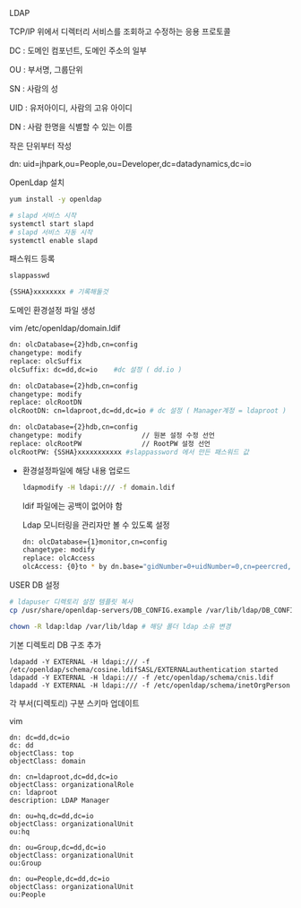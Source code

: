 LDAP

TCP/IP 위에서 디렉터리 서비스를 조회하고 수정하는 응용 프로토콜



DC : 도메인 컴포넌트, 도메인 주소의 일부

OU : 부서명, 그룹단위

SN : 사람의 성

UID :  유저아이디,  사람의 고유 아이디

DN : 사람 한명을 식별할 수 있는 이름 



 작은 단위부터 작성

dn: uid=jhpark,ou=People,ou=Developer,dc=datadynamics,dc=io



OpenLdap 설치

```bash
yum install -y openldap
```

```bash
# slapd 서비스 시작
systemctl start slapd
# slapd 서비스 자동 시작
systemctl enable slapd
```

패스워드 등록

```bash
slappasswd

{SSHA}xxxxxxxx # 기록해둘것
```

도메인 환경설정 파일 생성

vim /etc/openldap/domain.ldif

```bash
dn: olcDatabase={2}hdb,cn=config
changetype: modify
replace: olcSuffix
olcSuffix: dc=dd,dc=io    #dc 설정 ( dd.io ) 

dn: olcDatabase={2}hdb,cn=config               
changetype: modify
replace: olcRootDN
olcRootDN: cn=ldaproot,dc=dd,dc=io # dc 설정 ( Manager계정 = ldaproot ) 

dn: olcDatabase={2}hdb,cn=config
changetype: modify               // 원본 설정 수정 선언
replace: olcRootPW               // RootPW 설정 선언
olcRootPW: {SSHA}xxxxxxxxxxx #slappassword 에서 만든 패스워드 값 
```

- 환경설정파일에 해당 내용 업로드

  ```bash
  ldapmodify -H ldapi:/// -f domain.ldif
  ```

  ldif 파일에는 공백이 없어야 함

  

  Ldap 모니터링을 관리자만 볼 수 있도록 설정

  ```bash
  dn: olcDatabase={1}monitor,cn=config
  changetype: modify
  replace: olcAccess
  olcAccess: {0}to * by dn.base="gidNumber=0+uidNumber=0,cn=peercred,cn=external,cn=auth" read by dn.base="cn=ldaproot,dc=dd,dc=io" read by * none
  ```

  

USER DB 설정

```bash
# ldapuser 디렉토리 설정 템플릿 복사
cp /usr/share/openldap-servers/DB_CONFIG.example /var/lib/ldap/DB_CONFIG

chown -R ldap:ldap /var/lib/ldap # 해당 폴더 ldap 소유 변경
```



기본 디렉토리 DB 구조 추가

```
ldapadd -Y EXTERNAL -H ldapi:/// -f /etc/openldap/schema/cosine.ldifSASL/EXTERNALauthentication started
ldapadd -Y EXTERNAL -H ldapi:/// -f /etc/openldap/schema/cnis.ldif
ldapadd -Y EXTERNAL -H ldapi:/// -f /etc/openldap/schema/inetOrgPerson
```



각 부서(디렉토리) 구분 스키마 업데이트

vim 

```
dn: dc=dd,dc=io
dc: dd
objectClass: top
objectClass: domain

dn: cn=ldaproot,dc=dd,dc=io
objectClass: organizationalRole
cn: ldaproot
description: LDAP Manager

dn: ou=hq,dc=dd,dc=io
objectClass: organizationalUnit
ou:hq

dn: ou=Group,dc=dd,dc=io
objectClass: organizationalUnit
ou:Group

dn: ou=People,dc=dd,dc=io
objectClass: organizationalUnit
ou:People
```

